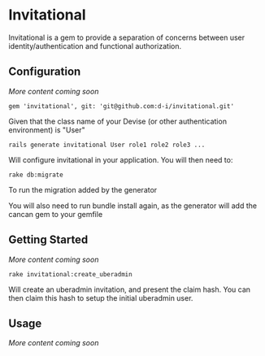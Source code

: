 # Invitational

Invitational is a gem to provide a separation of concerns between
user identity/authentication and functional authorization.

## Configuration

*More content coming soon*

```
gem 'invitational', git: 'git@github.com:d-i/invitational.git'
```

Given that the class name of your Devise (or other authentication environment) is "User"

```
rails generate invitational User role1 role2 role3 ...
```

Will configure invitational in your application.  You will then need to:

```
rake db:migrate
```

To run the migration added by the generator

You will also need to run bundle install again, as the generator will add the cancan gem to your gemfile


## Getting Started

*More content coming soon*

```
rake invitational:create_uberadmin
```
Will create an uberadmin invitation, and present the claim hash.  You can then claim this hash to setup the
initial uberadmin user.

## Usage

*More content coming soon*
